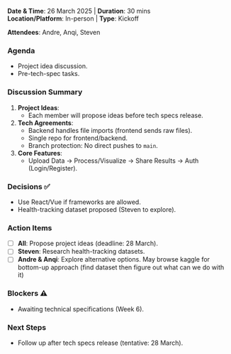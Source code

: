**Date & Time**: 26 March 2025 | **Duration**: 30 mins  
**Location/Platform**: In-person | **Type**: Kickoff  

**Attendees**: Andre, Anqi, Steven  

### Agenda  
- Project idea discussion.  
- Pre-tech-spec tasks.  

### Discussion Summary  
1. **Project Ideas**:  
   - Each member will propose ideas before tech specs release.  
2. **Tech Agreements**:  
   - Backend handles file imports (frontend sends raw files).  
   - Single repo for frontend/backend.  
   - Branch protection: No direct pushes to `main`.  
3. **Core Features**:  
   - Upload Data → Process/Visualize → Share Results → Auth (Login/Register).  

### Decisions ✅  
- Use React/Vue if frameworks are allowed.  
- Health-tracking dataset proposed (Steven to explore).  

### Action Items  
- [ ] **All**: Propose project ideas (deadline: 28 March).  
- [ ] **Steven**: Research health-tracking datasets.  
- [ ] **Andre & Anqi**: Explore alternative options. May browse kaggle for bottom-up approach (find dataset then figure out what can we do with it) 

### Blockers ⚠️  
- Awaiting technical specifications (Week 6).  

### Next Steps  
- Follow up after tech specs release (tentative: 28 March).  
